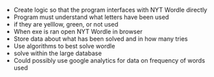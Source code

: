 * Create logic so that the program interfaces with NYT Wordle directly
*   Program must understand what letters have been used
*   if they are yelllow, green, or not used
* When exe is ran open NYT Wordle in browser
* Store data about what has been solved and in how many tries
* Use algorithms to best solve wordle
*   solve within the large database
*   Could possibly use google analytics for data on frequency of words used

